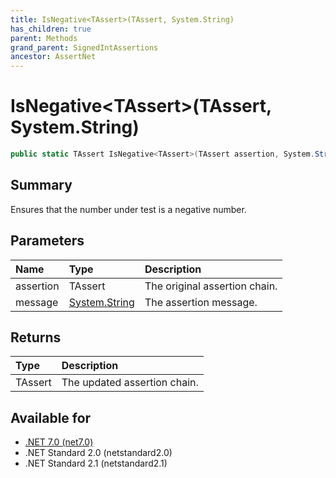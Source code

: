 ```yaml
---
title: IsNegative<TAssert>(TAssert, System.String)
has_children: true
parent: Methods
grand_parent: SignedIntAssertions
ancestor: AssertNet
---
```

# IsNegative&lt;TAssert&gt;(TAssert, System.String)

```csharp
public static TAssert IsNegative<TAssert>(TAssert assertion, System.String message);
```

## Summary
Ensures that the number under test is a negative number.

## Parameters
| Name      | Type                                                                        | Description                   |
|:----------|:----------------------------------------------------------------------------|:------------------------------|
| assertion | TAssert                                                                     | The original assertion chain. |
| message   | [System.String](https://learn.microsoft.com/en-us/dotnet/api/system.string) | The assertion message.        |


## Returns
| Type    | Description                  |
|:--------|:-----------------------------|
| TAssert | The updated assertion chain. |

## Available for
- [.NET 7.0 (net7.0)](https://versionsof.net/core/7.0/)
- .NET Standard 2.0 (netstandard2.0)
- .NET Standard 2.1 (netstandard2.1)
